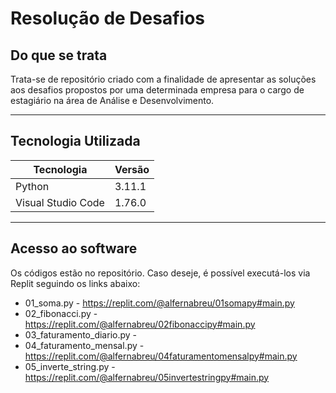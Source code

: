 # Resolução de Desafios

## Do que se trata
Trata-se de repositório criado com a finalidade de apresentar as soluções aos desafios propostos por uma determinada empresa para o cargo de estagiário na área de Análise e Desenvolvimento.

------------
## Tecnologia Utilizada
| Tecnologia  | Versão  |
| ------------ | ------------ |
| Python | 3.11.1 |
| Visual Studio Code | 1.76.0 |

------------
## Acesso ao software
Os códigos estão no repositório. Caso deseje, é possível executá-los via Replit seguindo os links abaixo:
- 01_soma.py - https://replit.com/@alfernabreu/01somapy#main.py
- 02_fibonacci.py - https://replit.com/@alfernabreu/02fibonaccipy#main.py
- 03_faturamento_diario.py - 
- 04_faturamento_mensal.py - https://replit.com/@alfernabreu/04faturamentomensalpy#main.py
- 05_inverte_string.py - https://replit.com/@alfernabreu/05invertestringpy#main.py